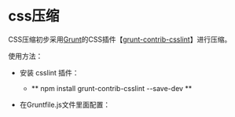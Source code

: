 
# css压缩

CSS压缩初步采用[Grunt](http://gruntjs.com/)的CSS插件【[grunt-contrib-csslint](https://www.npmjs.com/package/grunt-contrib-csslint)】进行压缩。

使用方法：
+ 安装 csslint 插件：
  - ** npm install grunt-contrib-csslint --save-dev **
  
+ 在Gruntfile.js文件里面配置：


